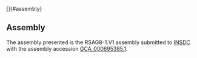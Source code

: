 []{#assembly}

Assembly
--------

The assembly presented is the RSAG8-1.V1 assembly submitted to
[INSDC](http://www.insdc.org) with the assembly accession
[GCA\_000695385.1](http://www.ebi.ac.uk/ena/data/view/GCA_000695385.1).
